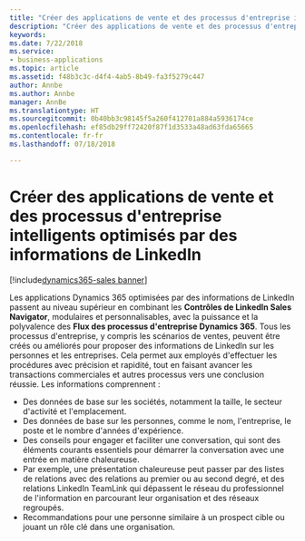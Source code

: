 ```yaml
---
title: "Créer des applications de vente et des processus d'entreprise intelligents optimisés par des informations de LinkedIn"
description: "Créer des applications de vente et des processus d'entreprise intelligents optimisés par des informations de LinkedIn"
keywords: 
ms.date: 7/22/2018
ms.service:
- business-applications
ms.topic: article
ms.assetid: f48b3c3c-d4f4-4ab5-8b49-fa3f5279c447
author: Annbe
ms.author: Annbe
manager: AnnBe
ms.translationtype: HT
ms.sourcegitcommit: 0b40bb3c98145f5a260f412701a884a5936174ce
ms.openlocfilehash: ef85db29ff72420f87f1d3533a48ad63fda65665
ms.contentlocale: fr-fr
ms.lasthandoff: 07/18/2018

---
```


# <a name="build-intelligent-sales-applications-and-business-processes-powered-by-linkedin-insights"></a>Créer des applications de vente et des processus d'entreprise intelligents optimisés par des informations de LinkedIn

[!include[dynamics365-sales banner](../includes/dynamics365-sales.md)]





Les applications Dynamics 365 optimisées par des informations de LinkedIn passent au niveau supérieur en combinant les **Contrôles de LinkedIn Sales Navigator**, modulaires et personnalisables, avec la puissance et la polyvalence des **Flux des processus d'entreprise Dynamics 365**. Tous les processus d'entreprise, y compris les scénarios de ventes, peuvent être créés ou améliorés pour proposer des informations de LinkedIn sur les personnes et les entreprises. Cela permet aux employés d'effectuer les procédures avec précision et rapidité, tout en faisant avancer les transactions commerciales et autres processus vers une conclusion réussie. Les informations comprennent :

-   Des données de base sur les sociétés, notamment la taille, le secteur d'activité et l'emplacement.
-   Des données de base sur les personnes, comme le nom, l'entreprise, le poste et le nombre d'années d'expérience.
-   Des conseils pour engager et faciliter une conversation, qui sont des éléments courants essentiels pour démarrer la conversation avec une entrée en matière chaleureuse.
-   Par exemple, une présentation chaleureuse peut passer par des listes de relations avec des relations au premier ou au second degré, et des relations LinkedIn TeamLink qui dépassent le réseau du professionnel de l'information en parcourant leur organisation et des réseaux regroupés.
-   Recommandations pour une personne similaire à un prospect cible ou jouant un rôle clé dans une organisation.



